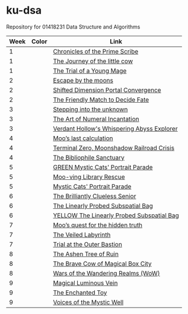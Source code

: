 # ku-dsa
Repository for 01418231 Data Structure and Algorithms

| Week | Color | Link |
| ---- | ----- | ---- |
| 1    |       | [Chronicles of the Prime Scribe](<w01/prob-[Lab DSA-68 01] Chronicles of the Prime Scribe (Tier 1).pdf>) |
| 1    |       | [The Journey of the little cow](<w01/prob-[Lab DSA-68 01] The Journey of the little cow.pdf>) |
| 1    |       | [The Trial of a Young Mage](<w01/prob-[Lab DSA-68 01] The Trial of a Young Mage.pdf>) |
| 2    |       | [Escape by the moons](<w02/prob-[Lab DSA-68 02] Escape by the moons.pdf>) |
| 2    |       | [Shifted Dimension Portal Convergence](<w02/prob-[Lab DSA-68 02] Shifted Dimension Portal Convergence.pdf>) |
| 2    |       | [The Friendly Match to Decide Fate](<w02/prob-[Lab DSA-68 02] The Friendly Match to Decide Fate.pdf>) |
| 3    |       | [Stepping into the unknown](<w03/prob-[Lab DSA-68 03] Stepping into the unknown.pdf>) |
| 3    |       | [The Art of Numeral Incantation](<w03/prob-[Lab DSA-68 03] The Art of Numeral Incantation.pdf>) |
| 3    |       | [Verdant Hollow's Whispering Abyss Explorer](<w03/prob-[Lab DSA-68 03] Verdant Hollow's Whispering Abyss Explorer.pdf>) |
| 4    |       | [Moo’s last calculation](<w04/prob-[Lab DSA-68 04] Moo’s last calculation.pdf>) |
| 4    |       | [Terminal Zero, Moonshadow Railroad Crisis](<w04/prob-[Lab DSA-68 04] Terminal Zero, Moonshadow Railroad Crisis.pdf>) |
| 4    |       | [The Bibliophile Sanctuary](<w04/prob-[Lab DSA-68 04] The Bibliophile Sanctuary.pdf>) |
| 5    |       | [GREEN Mystic Cats' Portrait Parade](<w05/prob-[Lab DSA-68 05] GREEN Mystic Cats' Portrait Parade.pdf>) |
| 5    |       | [Moo-ving Library Rescue](<w05/prob-[Lab DSA-68 05] Moo-ving Library Rescue.pdf>) |
| 5    |       | [Mystic Cats' Portrait Parade](<w05/prob-[Lab DSA-68 05] Mystic Cats' Portrait Parade.pdf>) |
| 6    |       | [The Brilliantly Clueless Senior](<w06/prob-[Lab DSA-68 06] The Brilliantly Clueless Senior.pdf>) |
| 6    |       | [The Linearly Probed Subspatial Bag](<w06/prob-[Lab DSA-68 06] The Linearly Probed Subspatial Bag.pdf>) |
| 6    |       | [YELLOW The Linearly Probed Subspatial Bag](<w06/prob-[Lab DSA-68 06] YELLOW The Linearly Probed Subspatial Bag.pdf>) |
| 7    |       | [Moo’s quest for the hidden truth](<w07/prob-[Lab DSA-68 07] Moo’s quest for the hidden truth.pdf>) |
| 7    |       | [The Veiled Labyrinth](<w07/prob-[Lab DSA-68 07] The Veiled Labyrinth.pdf>) |
| 7    |       | [Trial at the Outer Bastion](<w07/prob-[Lab DSA-68 07] Trial at the Outer Bastion.pdf>) |
| 8    |       | [The Ashen Tree of Ruin](<w08/prob-[Lab DSA-68 08] The Ashen Tree of Ruin.pdf>) |
| 8    |       | [The Brave Cow of Magical Box City](<w08/prob-[Lab DSA-68 08] The Brave Cow of Magical Box City.pdf>) |
| 8    |       | [Wars of the Wandering Realms (WoW)](<w08/prob-[Lab DSA-68 08] Wars of the Wandering Realms (WoW).pdf>) |
| 9    |       | [Magical Luminous Vein](<w09/prob-[Lab DSA-68 09] Magical Luminous Vein.pdf>) |
| 9    |       | [The Enchanted Toy](<w09/prob-[Lab DSA-68 09] The Enchanted Toy.pdf>) |
| 9    |       | [Voices of the Mystic Well](<w09/prob-[Lab DSA-68 09] Voices of the Mystic Well.pdf>) |
